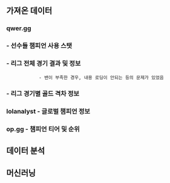 ## 가져온 데이터
### qwer.gg 
###         - 선수들 챔피언 사용 스탯
###         - 리그 전체 경기 결과 및 정보
                - 밴이 부족한 경우, 내용 로딩이 안되는 등의 문제가 있었음 
###         - 리그 경기별 골드 격차 정보


### lolanalyst -  글로벌 챔피언 정보
### op.gg      -  챔피언 티어 및 순위


## 데이터 분석


## 머신러닝
##
